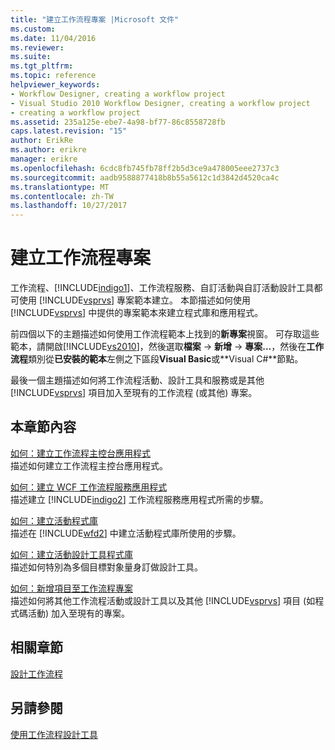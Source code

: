 ```yaml
---
title: "建立工作流程專案 |Microsoft 文件"
ms.custom: 
ms.date: 11/04/2016
ms.reviewer: 
ms.suite: 
ms.tgt_pltfrm: 
ms.topic: reference
helpviewer_keywords:
- Workflow Designer, creating a workflow project
- Visual Studio 2010 Workflow Designer, creating a workflow project
- creating a workflow project
ms.assetid: 235a125e-ebe7-4a98-bf77-86c8558728fb
caps.latest.revision: "15"
author: ErikRe
ms.author: erikre
manager: erikre
ms.openlocfilehash: 6cdc8fb745fb78ff2b5d3ce9a478005eee2737c3
ms.sourcegitcommit: aadb9588877418b8b55a5612c1d3842d4520ca4c
ms.translationtype: MT
ms.contentlocale: zh-TW
ms.lasthandoff: 10/27/2017
---
```

# <a name="creating-a-workflow-project"></a>建立工作流程專案
工作流程、[!INCLUDE[indigo1](../workflow-designer/includes/indigo1_md.md)]、工作流程服務、自訂活動與自訂活動設計工具都可使用 [!INCLUDE[vsprvs](../code-quality/includes/vsprvs_md.md)] 專案範本建立。 本節描述如何使用 [!INCLUDE[vsprvs](../code-quality/includes/vsprvs_md.md)] 中提供的專案範本來建立程式庫和應用程式。  
  
 前四個以下的主題描述如何使用工作流程範本上找到的**新專案**視窗。 可存取這些範本，請開啟[!INCLUDE[vs2010](../misc/includes/vs2010_md.md)]，然後選取**檔案** -> **新增** -> **專案...**，然後在**工作流程**類別從**已安裝的範本**左側之下區段**Visual Basic**或**Visual C#**節點。  
  
 最後一個主題描述如何將工作流程活動、設計工具和服務或是其他 [!INCLUDE[vsprvs](../code-quality/includes/vsprvs_md.md)] 項目加入至現有的工作流程 (或其他) 專案。  
  
## <a name="in-this-section"></a>本章節內容  
 [如何：建立工作流程主控台應用程式](../workflow-designer/how-to-create-a-workflow-console-application.md)  
 描述如何建立工作流程主控台應用程式。  
  
 [如何：建立 WCF 工作流程服務應用程式](../workflow-designer/how-to-create-a-wcf-workflow-service-application.md)  
 描述建立 [!INCLUDE[indigo2](../workflow-designer/includes/indigo2_md.md)] 工作流程服務應用程式所需的步驟。  
  
 [如何：建立活動程式庫](../workflow-designer/how-to-create-an-activity-library.md)  
 描述在 [!INCLUDE[wfd2](../workflow-designer/includes/wfd2_md.md)] 中建立活動程式庫所使用的步驟。  
  
 [如何：建立活動設計工具程式庫](../workflow-designer/how-to-create-an-activity-designer-library.md)  
 描述如何特別為多個目標對象量身訂做設計工具。  
  
 [如何：新增項目至工作流程專案](../workflow-designer/how-to-add-a-new-item-to-a-workflow-project.md)  
 描述如何將其他工作流程活動或設計工具以及其他 [!INCLUDE[vsprvs](../code-quality/includes/vsprvs_md.md)] 項目 (如程式碼活動) 加入至現有的專案。  
  
## <a name="related-sections"></a>相關章節  
 [設計工作流程](/dotnet/framework/windows-workflow-foundation/designing-workflows)  
  
## <a name="see-also"></a>另請參閱  
 [使用工作流程設計工具](../workflow-designer/using-the-workflow-designer.md)